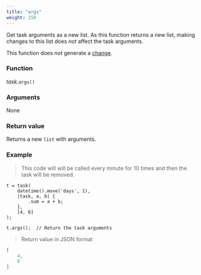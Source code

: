 ```yaml
---
title: "args"
weight: 150
---
```


Get task arguments as a new list.
As this function returns a new list, making changes to this list does *not* affect the task arguments.

This function does *not* generate a [change](../../../overview/changes).

### Function

*task*.`args()`

### Arguments

None

### Return value

Returns a new `list` with arguments.

### Example

> This code will will be called every minute for 10 times and then the task will be removed.

```thingsdb,json_response
t = task(
    datetime().move('days', 1),
    |task, a, b| {
        .sum = a + b;
    },
    [4, 6]
);

t.args();  // Return the task arguments
```

> Return value in JSON format

```json
[
    4,
    6
]
```